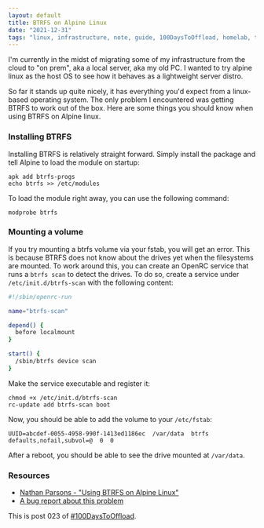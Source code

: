 ```yaml
---
layout: default
title: BTRFS on Alpine Linux
date: "2021-12-31"
tags: "linux, infrastructure, note, guide, 100DaysToOffload, homelab, tech"
---
```


I'm currently in the midst of migrating some of my infrastructure from the cloud
to "on prem", aka a local server, aka my old PC. I wanted to try alpine linux as
the host OS to see how it behaves as a lightweight server distro.

So far it stands up quite nicely, it has everything you'd expect from a
linux-based operating system. The only problem I encountered was getting BTRFS
to work out of the box. Here are some things you should know when using BTRFS on
Alpine linux.

### Installing BTRFS

Installing BTRFS is relatively straight forward. Simply install the package and
tell Alpine to load the module on startup:

```
apk add btrfs-progs
echo btrfs >> /etc/modules
```

To load the module right away, you can use the following command:

```
modprobe btrfs
```

### Mounting a volume

If you try mounting a btrfs volume via your fstab, you will get an error. This
is because BTRFS does not know about the drives yet when the filesystems are
mounted. To work around this, you can create an OpenRC service that runs a
`btrfs scan` to detect the drives. To do so, create a service under
`/etc/init.d/btrfs-scan` with the following content:

```sh
#!/sbin/openrc-run

name="btrfs-scan"

depend() {
  before localmount
}

start() {
  /sbin/btrfs device scan
}
```

Make the service executable and register it:

```
chmod +x /etc/init.d/btrfs-scan
rc-update add btrfs-scan boot
```

Now, you should be able to add the volume to your `/etc/fstab`:

```
UUID=abcdef-0055-4958-990f-1413ed1186ec  /var/data  btrfs   defaults,nofail,subvol=@  0  0
```

After a reboot, you should be able to see the drive mounted at `/var/data`.

### Resources

- [Nathan Parsons - "Using BTRFS on Alpine Linux"](https://nparsons.uk/blog/using-btrfs-on-alpine-linux)
- [A bug report about this problem](https://gitlab-test.alpinelinux.org/alpine/aports/-/issues/9539)

This is post 023 of [#100DaysToOffload](https://100daystooffload.com/).
